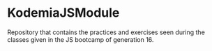 # KodemiaJSModule
Repository that contains the practices and exercises seen during the classes given in the JS bootcamp of generation 16.

